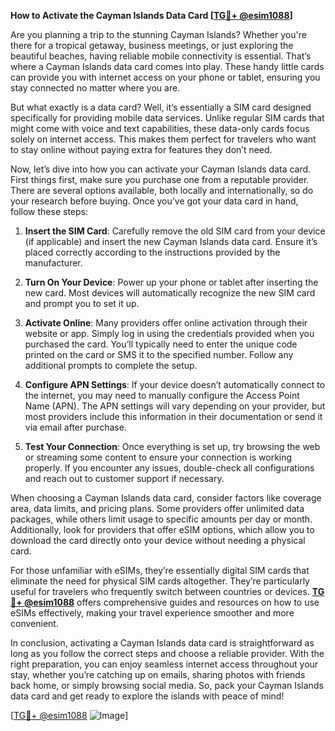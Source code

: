 **How to Activate the Cayman Islands Data Card [[TG💪+ @esim1088](https://t.me/s/esim1088)]**

Are you planning a trip to the stunning Cayman Islands? Whether you're there for a tropical getaway, business meetings, or just exploring the beautiful beaches, having reliable mobile connectivity is essential. That’s where a Cayman Islands data card comes into play. These handy little cards can provide you with internet access on your phone or tablet, ensuring you stay connected no matter where you are.

But what exactly is a data card? Well, it’s essentially a SIM card designed specifically for providing mobile data services. Unlike regular SIM cards that might come with voice and text capabilities, these data-only cards focus solely on internet access. This makes them perfect for travelers who want to stay online without paying extra for features they don’t need.

Now, let’s dive into how you can activate your Cayman Islands data card. First things first, make sure you purchase one from a reputable provider. There are several options available, both locally and internationally, so do your research before buying. Once you’ve got your data card in hand, follow these steps:

1. **Insert the SIM Card**: Carefully remove the old SIM card from your device (if applicable) and insert the new Cayman Islands data card. Ensure it’s placed correctly according to the instructions provided by the manufacturer.

2. **Turn On Your Device**: Power up your phone or tablet after inserting the new card. Most devices will automatically recognize the new SIM card and prompt you to set it up.

3. **Activate Online**: Many providers offer online activation through their website or app. Simply log in using the credentials provided when you purchased the card. You’ll typically need to enter the unique code printed on the card or SMS it to the specified number. Follow any additional prompts to complete the setup.

4. **Configure APN Settings**: If your device doesn’t automatically connect to the internet, you may need to manually configure the Access Point Name (APN). The APN settings will vary depending on your provider, but most providers include this information in their documentation or send it via email after purchase.

5. **Test Your Connection**: Once everything is set up, try browsing the web or streaming some content to ensure your connection is working properly. If you encounter any issues, double-check all configurations and reach out to customer support if necessary.

When choosing a Cayman Islands data card, consider factors like coverage area, data limits, and pricing plans. Some providers offer unlimited data packages, while others limit usage to specific amounts per day or month. Additionally, look for providers that offer eSIM options, which allow you to download the card directly onto your device without needing a physical card.

For those unfamiliar with eSIMs, they’re essentially digital SIM cards that eliminate the need for physical SIM cards altogether. They’re particularly useful for travelers who frequently switch between countries or devices. **[TG💪+ @esim1088](https://t.me/s/esim1088)** offers comprehensive guides and resources on how to use eSIMs effectively, making your travel experience smoother and more convenient.

In conclusion, activating a Cayman Islands data card is straightforward as long as you follow the correct steps and choose a reliable provider. With the right preparation, you can enjoy seamless internet access throughout your stay, whether you’re catching up on emails, sharing photos with friends back home, or simply browsing social media. So, pack your Cayman Islands data card and get ready to explore the islands with peace of mind!

[[TG💪+ @esim1088](https://t.me/s/esim1088) ![Image](https://i.postimg.cc/Y0z9fWf4/image.png)]